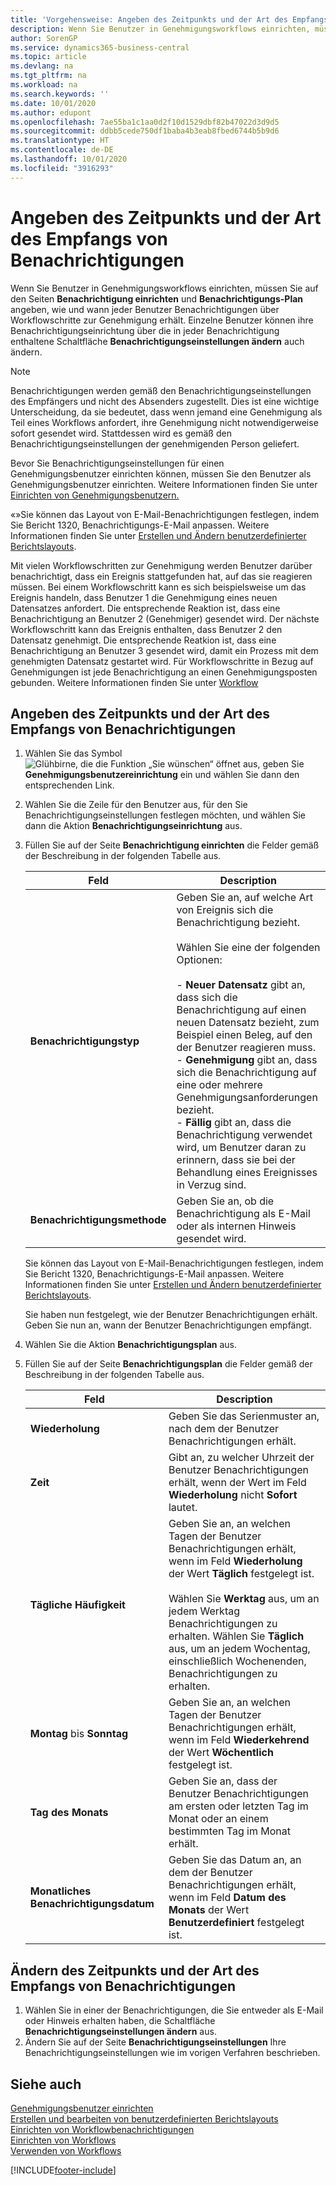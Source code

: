 ```yaml
---
title: 'Vorgehensweise: Angeben des Zeitpunkts und der Art des Empfangs von Benachrichtigungen | Microsoft Docs'
description: Wenn Sie Benutzer in Genehmigungsworkflows einrichten, müssen Sie auf den Seiten Benachrichtigung einrichten und Benachrichtigungs-Plan angeben, wie und wann jeder Benutzer Benachrichtigungen über Workflowschritte zur Genehmigung erhält. Einzelne Benutzer können ihre Benachrichtigungseinrichtung über die in jeder Benachrichtigung enthaltene Schaltfläche Benachrichtigungseinstellungen ändern auch ändern.
author: SorenGP
ms.service: dynamics365-business-central
ms.topic: article
ms.devlang: na
ms.tgt_pltfrm: na
ms.workload: na
ms.search.keywords: ''
ms.date: 10/01/2020
ms.author: edupont
ms.openlocfilehash: 7ae55ba1c1aa0d2f10d1529dbf82b47022d3d9d5
ms.sourcegitcommit: ddbb5cede750df1baba4b3eab8fbed6744b5b9d6
ms.translationtype: HT
ms.contentlocale: de-DE
ms.lasthandoff: 10/01/2020
ms.locfileid: "3916293"
---
```

# <a name="specify-when-and-how-to-receive-notifications"></a>Angeben des Zeitpunkts und der Art des Empfangs von Benachrichtigungen
Wenn Sie Benutzer in Genehmigungsworkflows einrichten, müssen Sie auf den Seiten **Benachrichtigung einrichten** und **Benachrichtigungs-Plan** angeben, wie und wann jeder Benutzer Benachrichtigungen über Workflowschritte zur Genehmigung erhält. Einzelne Benutzer können ihre Benachrichtigungseinrichtung über die in jeder Benachrichtigung enthaltene Schaltfläche **Benachrichtigungseinstellungen ändern** auch ändern.  

> [!NOTE]
> Benachrichtigungen werden gemäß den Benachrichtigungseinstellungen des Empfängers und nicht des Absenders zugestellt. Dies ist eine wichtige Unterscheidung, da sie bedeutet, dass wenn jemand eine Genehmigung als Teil eines Workflows anfordert, ihre Genehmigung nicht notwendigerweise sofort gesendet wird. Stattdessen wird es gemäß den Benachrichtigungseinstellungen der genehmigenden Person geliefert. 

 Bevor Sie Benachrichtigungseinstellungen für einen Genehmigungsbenutzer einrichten können, müssen Sie den Benutzer als Genehmigungsbenutzer einrichten. Weitere Informationen finden Sie unter [Einrichten von Genehmigungsbenutzern.](across-how-to-set-up-approval-users.md)  

 «»Sie können das Layout von E-Mail-Benachrichtigungen festlegen, indem Sie Bericht 1320, Benachrichtigungs-E-Mail anpassen. Weitere Informationen finden Sie unter [Erstellen und Ändern benutzerdefinierter Berichtslayouts](ui-how-create-custom-report-layout.md).  

 Mit vielen Workflowschritten zur Genehmigung werden Benutzer darüber benachrichtigt, dass ein Ereignis stattgefunden hat, auf das sie reagieren müssen. Bei einem Workflowschritt kann es sich beispielsweise um das Ereignis handeln, dass Benutzer 1 die Genehmigung eines neuen Datensatzes anfordert. Die entsprechende Reaktion ist, dass eine Benachrichtigung an Benutzer 2 (Genehmiger) gesendet wird. Der nächste Workflowschritt kann das Ereignis enthalten, dass Benutzer 2 den Datensatz genehmigt. Die entsprechende Reatkion ist, dass eine Benachrichtigung an Benutzer 3 gesendet wird, damit ein Prozess mit dem genehmigten Datensatz gestartet wird. Für Workflowschritte in Bezug auf Genehmigungen ist jede Benachrichtigung an einen Genehmigungsposten gebunden. Weitere Informationen finden Sie unter [Workflow](across-workflow.md)  

## <a name="specify-when-and-how-users-receive-notifications"></a>Angeben des Zeitpunkts und der Art des Empfangs von Benachrichtigungen  

1.  Wählen Sie das Symbol ![Glühbirne, die die Funktion „Sie wünschen“ öffnet](media/ui-search/search_small.png "Was möchten Sie tun?") aus, geben Sie **Genehmigungsbenutzereinrichtung** ein und wählen Sie dann den entsprechenden Link.  
2.  Wählen Sie die Zeile für den Benutzer aus, für den Sie Benachrichtigungseinstellungen festlegen möchten, und wählen Sie dann die Aktion **Benachrichtigungseinrichtung** aus.  
3.  Füllen Sie auf der Seite **Benachrichtigung einrichten** die Felder gemäß der Beschreibung in der folgenden Tabelle aus.  

    |Feld|Description|  
    |---------------------------------|---------------------------------------|  
    |**Benachrichtigungstyp**|Geben Sie an, auf welche Art von Ereignis sich die Benachrichtigung bezieht.<br /><br /> Wählen Sie eine der folgenden Optionen:<br /><br /> -   **Neuer Datensatz** gibt an, dass sich die Benachrichtigung auf einen neuen Datensatz bezieht, zum Beispiel einen Beleg, auf den der Benutzer reagieren muss.<br />-   **Genehmigung** gibt an, dass sich die Benachrichtigung auf eine oder mehrere Genehmigungsanforderungen bezieht.<br />-   **Fällig** gibt an, dass die Benachrichtigung verwendet wird, um Benutzer daran zu erinnern, dass sie bei der Behandlung eines Ereignisses in Verzug sind.|  
    |**Benachrichtigungsmethode**|Geben Sie an, ob die Benachrichtigung als E-Mail oder als internen Hinweis gesendet wird.|

    Sie können das Layout von E-Mail-Benachrichtigungen festlegen, indem Sie Bericht 1320, Benachrichtigungs-E-Mail anpassen. Weitere Informationen finden Sie unter [Erstellen und Ändern benutzerdefinierter Berichtslayouts](ui-how-create-custom-report-layout.md).

    Sie haben nun festgelegt, wie der Benutzer Benachrichtigungen erhält. Geben Sie nun an, wann der Benutzer Benachrichtigungen empfängt.  

4.  Wählen Sie die Aktion **Benachrichtigungsplan** aus.  
5.  Füllen Sie auf der Seite **Benachrichtigungsplan** die Felder gemäß der Beschreibung in der folgenden Tabelle aus.  

    |Feld|Description|  
    |---------------------------------|---------------------------------------|  
    |**Wiederholung**|Geben Sie das Serienmuster an, nach dem der Benutzer Benachrichtigungen erhält.|  
    |**Zeit**|Gibt an, zu welcher Uhrzeit der Benutzer Benachrichtigungen erhält, wenn der Wert im Feld **Wiederholung** nicht **Sofort** lautet.|  
    |**Tägliche Häufigkeit**|Geben Sie an, an welchen Tagen der Benutzer Benachrichtigungen erhält, wenn im Feld **Wiederholung** der Wert **Täglich** festgelegt ist.<br /><br /> Wählen Sie **Werktag** aus, um an jedem Werktag Benachrichtigungen zu erhalten. Wählen Sie **Täglich** aus, um an jedem Wochentag, einschließlich Wochenenden, Benachrichtigungen zu erhalten.|  
    |**Montag** bis **Sonntag**|Geben Sie an, an welchen Tagen der Benutzer Benachrichtigungen erhält, wenn im Feld **Wiederkehrend** der Wert **Wöchentlich** festgelegt ist.|  
    |**Tag des Monats**|Geben Sie an, dass der Benutzer Benachrichtigungen am ersten oder letzten Tag im Monat oder an einem bestimmten Tag im Monat erhält.|  
    |**Monatliches Benachrichtigungsdatum**|Geben Sie das Datum an, an dem der Benutzer Benachrichtigungen erhält, wenn im Feld **Datum des Monats** der Wert **Benutzerdefiniert** festgelegt ist.|  

## <a name="change-when-and-how-you-receive-notifications"></a>Ändern des Zeitpunkts und der Art des Empfangs von Benachrichtigungen  
1.  Wählen Sie in einer der Benachrichtigungen, die Sie entweder als E-Mail oder Hinweis erhalten haben, die Schaltfläche **Benachrichtigungseinstellungen ändern** aus.  
2.  Ändern Sie auf der Seite **Benachrichtigungseinstellungen** Ihre Benachrichtigungseinstellungen wie im vorigen Verfahren beschrieben.  

## <a name="see-also"></a>Siehe auch  
 [Genehmigungsbenutzer einrichten](across-how-to-set-up-approval-users.md)   
 [Erstellen und bearbeiten von benutzerdefinierten Berichtslayouts](ui-how-create-custom-report-layout.md)   
 [Einrichten von Workflowbenachrichtigungen](across-setting-up-workflow-notifications.md)   
 [Einrichten von Workflows](across-set-up-workflows.md)   
 [Verwenden von Workflows](across-use-workflows.md)


[!INCLUDE[footer-include](includes/footer-banner.md)]